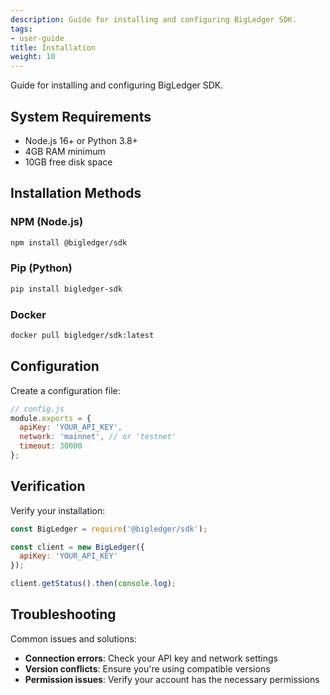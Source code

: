 ```yaml
---
description: Guide for installing and configuring BigLedger SDK.
tags:
- user-guide
title: Installation
weight: 10
---
```


Guide for installing and configuring BigLedger SDK.

## System Requirements

- Node.js 16+ or Python 3.8+
- 4GB RAM minimum
- 10GB free disk space

## Installation Methods

### NPM (Node.js)

```bash
npm install @bigledger/sdk
```

### Pip (Python)

```bash
pip install bigledger-sdk
```

### Docker

```bash
docker pull bigledger/sdk:latest
```

## Configuration

Create a configuration file:

```javascript
// config.js
module.exports = {
  apiKey: 'YOUR_API_KEY',
  network: 'mainnet', // or 'testnet'
  timeout: 30000
};
```

## Verification

Verify your installation:

```javascript
const BigLedger = require('@bigledger/sdk');

const client = new BigLedger({
  apiKey: 'YOUR_API_KEY'
});

client.getStatus().then(console.log);
```

## Troubleshooting

Common issues and solutions:

- **Connection errors**: Check your API key and network settings
- **Version conflicts**: Ensure you're using compatible versions
- **Permission issues**: Verify your account has the necessary permissions